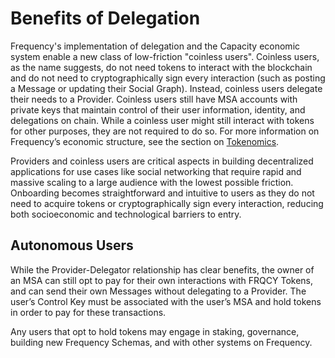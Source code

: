 # Benefits of Delegation

Frequency's implementation of delegation and the Capacity economic system enable a new class of low-friction "coinless users".
Coinless users, as the name suggests, do not need tokens to interact with the blockchain and do not need to cryptographically sign every interaction (such as posting a Message or updating their Social Graph).
Instead, coinless users delegate their needs to a Provider.
Coinless users still have MSA accounts with private keys that maintain control of their user information, identity, and delegations on chain.
While a coinless user might still interact with tokens for other purposes, they are not required to do so.
For more information on Frequency’s economic structure, see the section on [Tokenomics](../Tokenomics/index.md).

Providers and coinless users are critical aspects in building decentralized applications for use cases like social networking that require rapid and massive scaling to a large audience with the lowest possible friction.
Onboarding becomes straightforward and intuitive to users as they do not need to acquire tokens or cryptographically sign every interaction, reducing both socioeconomic and technological barriers to entry.

## Autonomous Users

While the Provider-Delegator relationship has clear benefits, the owner of an MSA can still opt to pay for their own interactions with FRQCY Tokens, and can send their own Messages without delegating to a Provider.
The user’s Control Key must be associated with the user’s MSA and hold tokens in order to pay for these transactions.

Any users that opt to hold tokens may engage in staking, governance, building new Frequency Schemas, and with other systems on Frequency.
